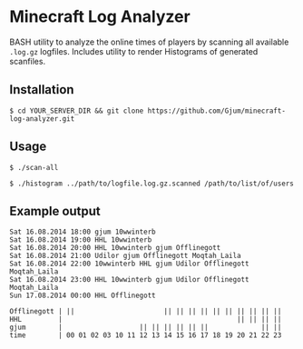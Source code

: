 Minecraft Log Analyzer
======================

BASH utility to analyze the online times of players by scanning all available `.log.gz` logfiles.
Includes utility to render Histograms of generated scanfiles.

Installation
------------

`$ cd YOUR_SERVER_DIR && git clone https://github.com/Gjum/minecraft-log-analyzer.git`

Usage
-----

`$ ./scan-all`

`$ ./histogram ../path/to/logfile.log.gz.scanned /path/to/list/of/users`

Example output
--------------

```
Sat 16.08.2014 18:00 gjum 10wwinterb
Sat 16.08.2014 19:00 HHL 10wwinterb
Sat 16.08.2014 20:00 HHL 10wwinterb gjum Offlinegott
Sat 16.08.2014 21:00 Udilor gjum Offlinegott Moqtah_Laila
Sat 16.08.2014 22:00 10wwinterb HHL gjum Udilor Offlinegott Moqtah_Laila
Sat 16.08.2014 23:00 HHL 10wwinterb gjum Udilor Offlinegott Moqtah_Laila
Sun 17.08.2014 00:00 HHL Offlinegott
```

```
Offlinegott	| ||                      || || || || || || || || || ||
HHL         |                                           || || || ||
gjum	   	|                   || || || || || ||             || ||
time	   	| 00 01 02 03 10 11 12 13 14 15 16 17 18 19 20 21 22 23
```
